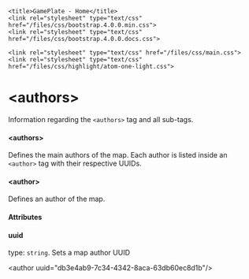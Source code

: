 <html lang="en">
<head>
	<meta charset="utf-8">
    <meta name="viewport" content="width=device-width, initial-scale=1, shrink-to-fit=no">
    <meta http-equiv="x-ua-compatible" content="ie=edge">

	<title>GamePlate - Home</title>
	<link rel="stylesheet" type="text/css" href="/files/css/bootstrap.4.0.0.min.css">
	<link rel="stylesheet" type="text/css" href="/files/css/bootstrap.4.0.0.docs.css">

	<link rel="stylesheet" type="text/css" href="/files/css/main.css">
	<link rel="stylesheet" type="text/css" href="/files/css/highlight/atom-one-light.css">
</head>
<body>
	<?php
	include $_SERVER["DOCUMENT_ROOT"]."/navbar.php";
	?>
	<div class="container-fluid">
		<h1>&lt;authors&gt;</h1>
		<p>Information regarding the <code>&lt;authors&gt;</code> tag and all sub-tags.</p>
		<div id="authors" class="bd-callout bd-callout-primary">
			<h4>&lt;authors&gt;</h4>
			<p>Defines the main authors of the map. Each author is listed inside an <code>&lt;author&gt;</code> tag with their respective UUIDs.</p>
		</div>
		<div id="author" class="bd-callout bd-callout-primary">
			<h4>&lt;author&gt;</h4>
			<p>Defines an author of the map.</p>
			<h4>Attributes</h4>
			<div id="author-att-uuid" class="bd-callout bd-callout-warning">
				<h4>uuid</h4>
				<p>type: <code>string</code>. Sets a map author UUID</p>
				<span class="hljs-tag">&lt;<span class="hljs-name">author</span> <span class="hljs-attr">uuid</span>=<span class="hljs-string">"db3e4ab9-7c34-4342-8aca-63db60ec8d1b"</span>/&gt;</span>
			</div>
		</div>
	</div>
	<script src="/files/js/jquery.3.1.1.min.js"></script>
	<script src="/files/js/tether.min.js"></script>
	<script src="/files/js/bootstrap.4.0.0.min.js"></script>
	<script src="/files/js/highlight.pack.js"></script>
	<script src="/files/js/main.js"></script>
</body>
</html>
